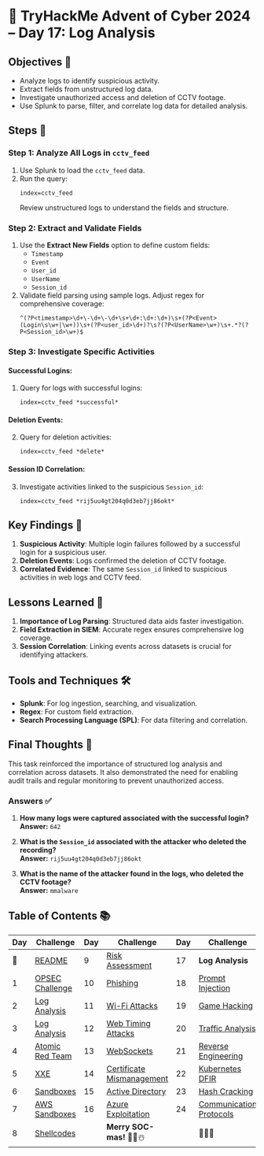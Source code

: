 # 🎄 TryHackMe Advent of Cyber 2024 – Day 17: Log Analysis

## Objectives 🎯
- Analyze logs to identify suspicious activity.  
- Extract fields from unstructured log data.  
- Investigate unauthorized access and deletion of CCTV footage.  
- Use Splunk to parse, filter, and correlate log data for detailed analysis.  

## Steps 🚀

### Step 1: Analyze All Logs in `cctv_feed`
1. Use Splunk to load the `cctv_feed` data.
2. Run the query:
   ```
   index=cctv_feed
   ```
   Review unstructured logs to understand the fields and structure.

### Step 2: Extract and Validate Fields  
1. Use the **Extract New Fields** option to define custom fields:
   - `Timestamp`
   - `Event`
   - `User_id`
   - `UserName`
   - `Session_id`
2. Validate field parsing using sample logs. Adjust regex for comprehensive coverage:
   ```
   ^(?P<timestamp>\d+\-\d+\-\d+\s+\d+:\d+:\d+)\s+(?P<Event>(Login\s\w+|\w+))\s+(?P<user_id>\d+)?\s?(?P<UserName>\w+)\s+.*?(?P<Session_id>\w+)$
   ```

### Step 3: Investigate Specific Activities  
#### Successful Logins:
1. Query for logs with successful logins:
   ```
   index=cctv_feed *successful*
   ```

#### Deletion Events:
2. Query for deletion activities:
   ```
   index=cctv_feed *delete*
   ```

#### Session ID Correlation:
3. Investigate activities linked to the suspicious `Session_id`:
   ```
   index=cctv_feed *rij5uu4gt204q0d3eb7jj86okt*
   ```

## Key Findings 🔑

1. **Suspicious Activity**: Multiple login failures followed by a successful login for a suspicious user.
2. **Deletion Events**: Logs confirmed the deletion of CCTV footage.
3. **Correlated Evidence**: The same `Session_id` linked to suspicious activities in web logs and CCTV feed.

## Lessons Learned 🌟

1. **Importance of Log Parsing**: Structured data aids faster investigation.
2. **Field Extraction in SIEM**: Accurate regex ensures comprehensive log coverage.
3. **Session Correlation**: Linking events across datasets is crucial for identifying attackers.

## Tools and Techniques 🛠️

- **Splunk**: For log ingestion, searching, and visualization.
- **Regex**: For custom field extraction.
- **Search Processing Language (SPL)**: For data filtering and correlation.


## Final Thoughts 🎁
This task reinforced the importance of structured log analysis and correlation across datasets. It also demonstrated the need for enabling audit trails and regular monitoring to prevent unauthorized access.

### Answers ✅

1. **How many logs were captured associated with the successful login?**  
   **Answer:** `642`

2. **What is the `Session_id` associated with the attacker who deleted the recording?**  
   **Answer:** `rij5uu4gt204q0d3eb7jj86okt`

3. **What is the name of the attacker found in the logs, who deleted the CCTV footage?**  
   **Answer:** `mmalware`

## Table of Contents 📚

| Day  | Challenge                              | Day  | Challenge                               | Day  | Challenge                               |
|------|----------------------------------------|------|-----------------------------------------|------|-----------------------------------------|
| 📖  | [README](../README.md)                 | 9    | [Risk Assessment](days/day9.md)         | 17   | **Log Analysis**                         |
| 1    | [OPSEC Challenge](days/day1.md)        | 10   | [Phishing](days/day_10.md)              | 18   | [Prompt Injection](days/day_18.md)      |
| 2    | [Log Analysis](days/day2.md)           | 11   | [Wi-Fi Attacks](days/day_11.md)         | 19   | [Game Hacking](days/day_19.md)          |
| 3    | [Log Analysis](days/day3.md)           | 12   | [Web Timing Attacks](days/day_12.md)    | 20   | [Traffic Analysis](days/day_20.md)      |
| 4    | [Atomic Red Team](days/day4.md)        | 13   | [WebSockets](days/day_13.md)            | 21   | [Reverse Engineering](days/day_21.md)   |
| 5    | [XXE](days/day5.md)                    | 14   | [Certificate Mismanagement](days/day_14.md)| 22 | [Kubernetes DFIR](days/day_22.md)       |
| 6    | [Sandboxes](days/day6.md)              | 15   | [Active Directory](days/day_15.md)      | 23   | [Hash Cracking](days/day_23.md)         |
| 7    | [AWS Sandboxes](days/day7.md)          | 16   | [Azure Exploitation](days/day_16.md)    | 24   | [Communication Protocols](days/day_24.md)|
| 8    | [Shellcodes](days/day8.md)             |      | **Merry SOC-mas!** 🎁✨☃️              |      | 🎄✨🎅                                |
